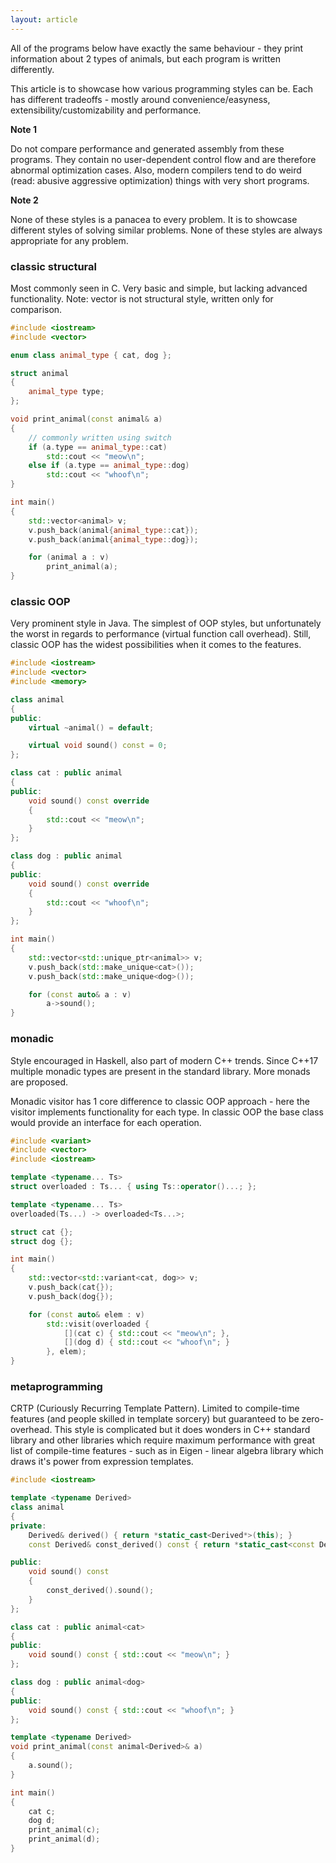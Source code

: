 ```yaml
---
layout: article
---
```


All of the programs below have exactly the same behaviour - they print information about 2 types of animals, but each program is written differently.

This article is to showcase how various programming styles can be. Each has different tradeoffs - mostly around convenience/easyness, extensibility/customizability and performance.

**Note 1**

Do not compare performance and generated assembly from these programs. They contain no user-dependent control flow and are therefore abnormal optimization cases. Also, modern compilers tend to do weird (read: abusive aggressive optimization) things with very short programs.

**Note 2**

None of these styles is a panacea to every problem. It is to showcase different styles of solving similar problems. None of these styles are always appropriate for any problem.

### classic structural

Most commonly seen in C. Very basic and simple, but lacking advanced functionality. Note: vector is not structural style, written only for comparison.

```c++
#include <iostream>
#include <vector>

enum class animal_type { cat, dog };

struct animal
{
    animal_type type;
};

void print_animal(const animal& a)
{
    // commonly written using switch
    if (a.type == animal_type::cat)
        std::cout << "meow\n";
    else if (a.type == animal_type::dog)
        std::cout << "whoof\n";
}

int main()
{
    std::vector<animal> v;
    v.push_back(animal{animal_type::cat});
    v.push_back(animal{animal_type::dog});

    for (animal a : v)
        print_animal(a);
}
```

### classic OOP

Very prominent style in Java. The simplest of OOP styles, but unfortunately the worst in regards to performance (virtual function call overhead). Still, classic OOP has the widest possibilities when it comes to the features.

```c++
#include <iostream>
#include <vector>
#include <memory>

class animal
{
public:
    virtual ~animal() = default;

    virtual void sound() const = 0;
};

class cat : public animal
{
public:
    void sound() const override
    {
        std::cout << "meow\n";
    }
};

class dog : public animal
{
public:
    void sound() const override
    {
        std::cout << "whoof\n";
    }
};

int main()
{
    std::vector<std::unique_ptr<animal>> v;
    v.push_back(std::make_unique<cat>());
    v.push_back(std::make_unique<dog>());

    for (const auto& a : v)
        a->sound();
}
```

### monadic

Style encouraged in Haskell, also part of modern C++ trends. Since C++17 multiple monadic types are present in the standard library. More monads are proposed.

Monadic visitor has 1 core difference to classic OOP approach - here the visitor implements functionality for each type. In classic OOP the base class would provide an interface for each operation.

```c++
#include <variant>
#include <vector>
#include <iostream>

template <typename... Ts>
struct overloaded : Ts... { using Ts::operator()...; };

template <typename... Ts>
overloaded(Ts...) -> overloaded<Ts...>;

struct cat {};
struct dog {};

int main()
{
    std::vector<std::variant<cat, dog>> v;
    v.push_back(cat{});
    v.push_back(dog{});

    for (const auto& elem : v)
        std::visit(overloaded {
            [](cat c) { std::cout << "meow\n"; },
            [](dog d) { std::cout << "whoof\n"; }
        }, elem);
}
```

### metaprogramming

CRTP (Curiously Recurring Template Pattern). Limited to compile-time features (and people skilled in template sorcery) but guaranteed to be zero-overhead. This style is complicated but it does wonders in C++ standard library and other libraries which require maximum performance with great list of compile-time features - such as in Eigen - linear algebra library which draws it's power from expression templates.

```c++
#include <iostream>

template <typename Derived>
class animal
{
private:
    Derived& derived() { return *static_cast<Derived*>(this); }
    const Derived& const_derived() const { return *static_cast<const Derived*>(this); }

public:
    void sound() const
    {
        const_derived().sound();
    }
};

class cat : public animal<cat>
{
public:
    void sound() const { std::cout << "meow\n"; }
};

class dog : public animal<dog>
{
public:
    void sound() const { std::cout << "whoof\n"; }
};

template <typename Derived>
void print_animal(const animal<Derived>& a)
{
    a.sound();
}

int main()
{
    cat c;
    dog d;
    print_animal(c);
    print_animal(d);
}
```
